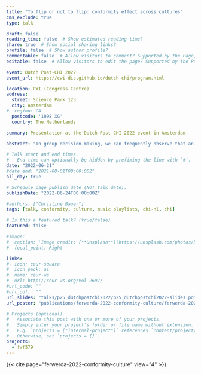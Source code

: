 ```yaml
---
title: "To flip or not to flip: conformity effect across cultures"
cms_exclude: true
type: talk

draft: false
reading_time: false  # Show estimated reading time?
share: true  # Show social sharing links?
profile: false  # Show author profile?
commentable: false  # Allow visitors to comment? Supported by the Page, Post, and Docs content types.
editable: false  # Allow visitors to edit the page? Supported by the Page, Post, and Docs content types.

event: Dutch Post-CHI 2022
event_url: https://cwi-dis.github.io/dutch-chi/program.html

location: CWI (Congress Centre)
address:
  street: Science Park 123 
  city: Amsterdam
#  region: CA
  postcode: '1098 XG'
  country: The Netherlands

summary: Presentation at the Dutch Post-CHI 2022 event in Amsterdam.

abstract: "In group decision-making, we can frequently observe that an individual adapts their behavior or belief to fit in with the group’s majority opinion. This phenomenon has been widely observed to exist especially against an objectively correct answer—in face-to-face and online interaction alike. To a lesser extent, studies have investigated the conformity effect in settings based on personal opinions and feelings; thus, in settings where an objectively right or wrong answer does not exist. In such settings, the direction of conformity tends to play a role in whether an individual will conform. While cultural differences in conformity behavior have been observed repeatedly in settings with an objectively correct answer, the role of culture has not been explored yet for settings with subjective topics. Hence, the focus of this study is on how conformity develops across cultures for such cases. We developed an online experiment in which participants needed to reach a positive group consensus on adding a song to a music playlist. After seeing the group members’ ratings, the participants had the opportunity to revise their own. Our findings suggest that the willingness to flip to a positive outcome was far less than to a negative outcome. Overall, conformity behavior was far less pronounced for participants from the United Kingdom compared to participants from India."

# Talk start and end times.
#   End time can optionally be hidden by prefixing the line with `#`.
date: "2022-06-21" 
#date_end: "2021-08-01T00:00:00Z"
all_day: true

# Schedule page publish date (NOT talk date).
publishDate: "2022-06-24T00:00:00Z"

#authors: ["Christine Bauer"]
tags: [talk, conformity, culture, music playlists, chi-nl, chi]

# Is this a featured talk? (true/false)
featured: false

#image:
#  caption: 'Image credit: [**Unsplash**](https://unsplash.com/photos/bzdhc5b3Bxs)'
#  focal_point: Right

links:
#- icon: ceur-square
#  icon_pack: ai
#  name: ceur-ws
#  url: http://ceur-ws.org/Vol-2697/
#url_code: ""
#url_pdf:  ""
url_slides: "talks/p25_dutchpostchi2022/p25_dutchpostchi2022-slides.pdf"
url_poster: "publications/ferwerda-2022-conformity-culture/ferwerda-2022-conformity-culture-poster.pdf"

# Projects (optional).
#   Associate this post with one or more of your projects.
#   Simply enter your project's folder or file name without extension.
#   E.g. `projects = ["internal-project"]` references `content/project/deep-learning/index.md`.
#   Otherwise, set `projects = []`.
projects:
  - fwf579
---
```


{{< cite page="ferwerda-2022-conformity-culture" view="4" >}}
